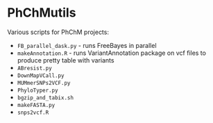 # PhChMutils
Various scripts for PhChM projects:

- `FB_parallel_dask.py` - runs FreeBayes in parallel
- `makeAnnotation.R` - runs VariantAnnotation package on vcf files to produce pretty table with variants
- `ABresist.py`
- `DownMapVCall.py`
- `MUMmerSNPs2VCF.py`
- `PhyloTyper.py`
- `bgzip_and_tabix.sh`
- `makeFASTA.py`
- `snps2vcf.R`
